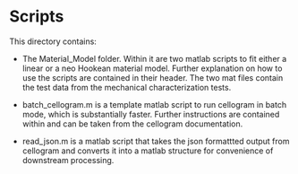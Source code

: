 # Scripts

This directory contains:

- The Material_Model folder. Within it are two matlab scripts to fit either a linear or a neo Hookean material model. Further explanation on how to use the scripts are contained in their header. The two mat files contain the test data from the mechanical characterization tests.

- batch_cellogram.m is a template matlab script to run cellogram in batch mode, which is substantially faster. Further instructions are contained within and can be taken from the cellogram documentation.

- read_json.m is a matlab script that takes the json formattted output from cellogram and converts it into a matlab structure for convenience of downstream processing.
